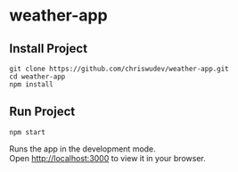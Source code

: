 # weather-app

## Install Project

```
git clone https://github.com/chriswudev/weather-app.git
cd weather-app
npm install
```

## Run Project

```
npm start
```

Runs the app in the development mode.\
Open [http://localhost:3000](http://localhost:3000) to view it in your browser.
